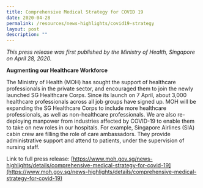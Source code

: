 ```yaml
---
title: Comprehensive Medical Strategy for COVID 19
date: 2020-04-28
permalink: /resources/news-highlights/covid19-strategy
layout: post
description: ""
---
```


*This press release was first published by the Ministry of Health, Singapore on April 28, 2020.*

**Augmenting our Healthcare Workforce**

The Ministry of Health (MOH) has sought the support of healthcare professionals in the private sector, and encouraged them to join the newly launched SG Healthcare Corps. Since its launch on 7 April, about 3,000 healthcare professionals across all job groups have signed up. MOH will be expanding the SG Healthcare Corps to include more healthcare professionals, as well as non-healthcare professionals. We are also re-deploying manpower from industries affected by COVID-19 to enable them to take on new roles in our hospitals. For example, Singapore Airlines (SIA) cabin crew are filling the role of care ambassadors. They provide administrative support and attend to patients, under the supervision of nursing staff.

Link to full press release: [https://www.moh.gov.sg/news-highlights/details/comprehensive-medical-strategy-for-covid-19](https://www.moh.gov.sg/news-highlights/details/comprehensive-medical-strategy-for-covid-19)